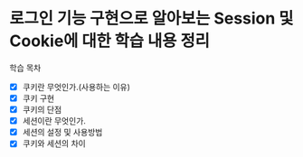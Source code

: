 # 로그인 기능 구현으로 알아보는 Session 및 Cookie에 대한 학습 내용 정리

학습 목차
- [x] 쿠키란 무엇인가.(사용하는 이유)
- [x] 쿠키 구현
- [x] 쿠키의 단점
- [x] 세션이란 무엇인가.
- [x] 세션의 설정 및 사용방법
- [x] 쿠키와 세션의 차이
